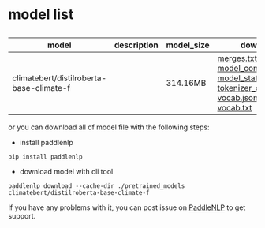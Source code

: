 #  model list

##  

| model  | description | model_size  | download         |
| --- | --- | --- | --- |
|climatebert/distilroberta-base-climate-f|  | 314.16MB | [merges.txt](https://bj.bcebos.com/paddlenlp/models/community/climatebert/distilroberta-base-climate-f/merges.txt)<br>[model_config.json](https://bj.bcebos.com/paddlenlp/models/community/climatebert/distilroberta-base-climate-f/model_config.json)<br>[model_state.pdparams](https://bj.bcebos.com/paddlenlp/models/community/climatebert/distilroberta-base-climate-f/model_state.pdparams)<br>[tokenizer_config.json](https://bj.bcebos.com/paddlenlp/models/community/climatebert/distilroberta-base-climate-f/tokenizer_config.json)<br>[vocab.json](https://bj.bcebos.com/paddlenlp/models/community/climatebert/distilroberta-base-climate-f/vocab.json)<br>[vocab.txt](https://bj.bcebos.com/paddlenlp/models/community/climatebert/distilroberta-base-climate-f/vocab.txt) |

or you can download all of model file with the following steps:

* install paddlenlp

```shell
pip install paddlenlp
```

* download model with cli tool

```shell
paddlenlp download --cache-dir ./pretrained_models climatebert/distilroberta-base-climate-f
```

If you have any problems with it, you can post issue on [PaddleNLP](https://github.com/PaddlePaddle/PaddleNLP) to get support.
